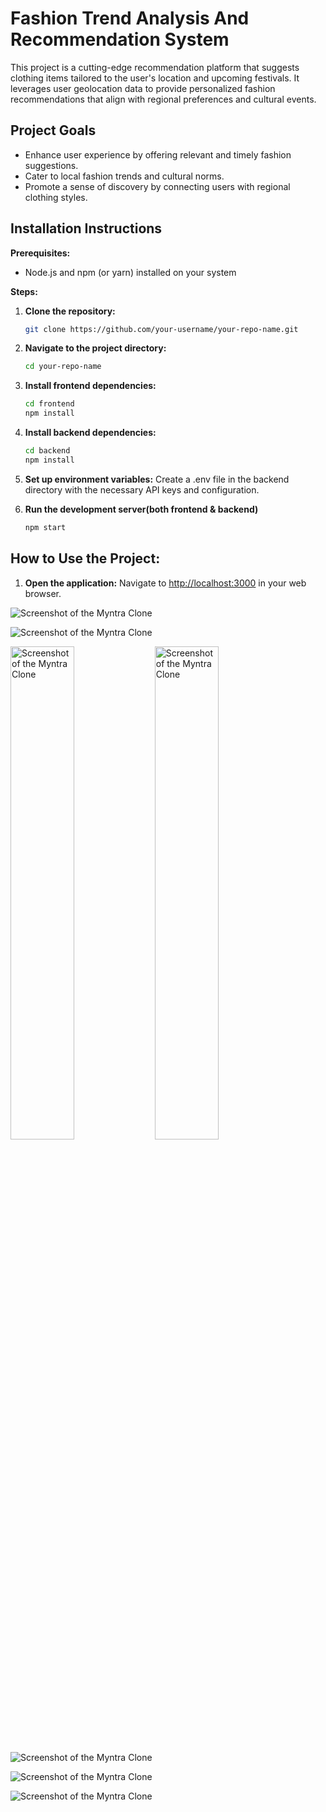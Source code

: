 # Fashion Trend Analysis And Recommendation System

This project is a cutting-edge recommendation platform that suggests clothing items tailored to the user's location and upcoming festivals. It leverages user geolocation data to provide personalized fashion recommendations that align with regional preferences and cultural events.

## Project Goals

- Enhance user experience by offering relevant and timely fashion suggestions.
- Cater to local fashion trends and cultural norms.
- Promote a sense of discovery by connecting users with regional clothing styles.

## Installation Instructions

**Prerequisites:**

- Node.js and npm (or yarn) installed on your system

**Steps:**

1. **Clone the repository:**

   ```bash
   git clone https://github.com/your-username/your-repo-name.git

2. **Navigate to the project directory:**

     ```bash
    cd your-repo-name

3. **Install frontend dependencies:**
   
     ```bash
    cd frontend
    npm install


4. **Install backend dependencies:**
   ```bash
   cd backend
   npm install

5. **Set up environment variables:**
   Create a .env file in the backend directory with the necessary API keys and configuration.

6. **Run the development server(both frontend & backend)**
   ```bash
   npm start

## How to Use the Project:

1. **Open the application:** Navigate to [http://localhost:3000](http://localhost:3000) in your web browser.

![Screenshot of the Myntra Clone](/Screenshot1.png)

![Screenshot of the Myntra Clone](/Screenshot2.png)

<p float="left">
  <img src="/chatbot1.jpg" alt="Screenshot of the Myntra Clone" width="45%" />
  <img src="/chatbot2.jpg" alt="Screenshot of the Myntra Clone" width="45%" />
</p>

![Screenshot of the Myntra Clone](/data1.png)

![Screenshot of the Myntra Clone](/data2.png)

![Screenshot of the Myntra Clone](/data3.png)
